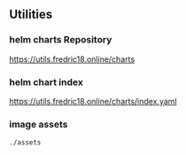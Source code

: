 ## Utilities

### helm charts Repository
https://utils.fredric18.online/charts
### helm chart index
https://utils.fredric18.online/charts/index.yaml

### image assets
`./assets`
